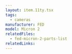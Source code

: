 ```yaml
---
layout: item.11ty.tsx
tags:
  - cameras
manufacturer: FED
model: Micron 2
relatedFiles:
  - fed-micron-2-parts-list
relatedLinks:
---
```

